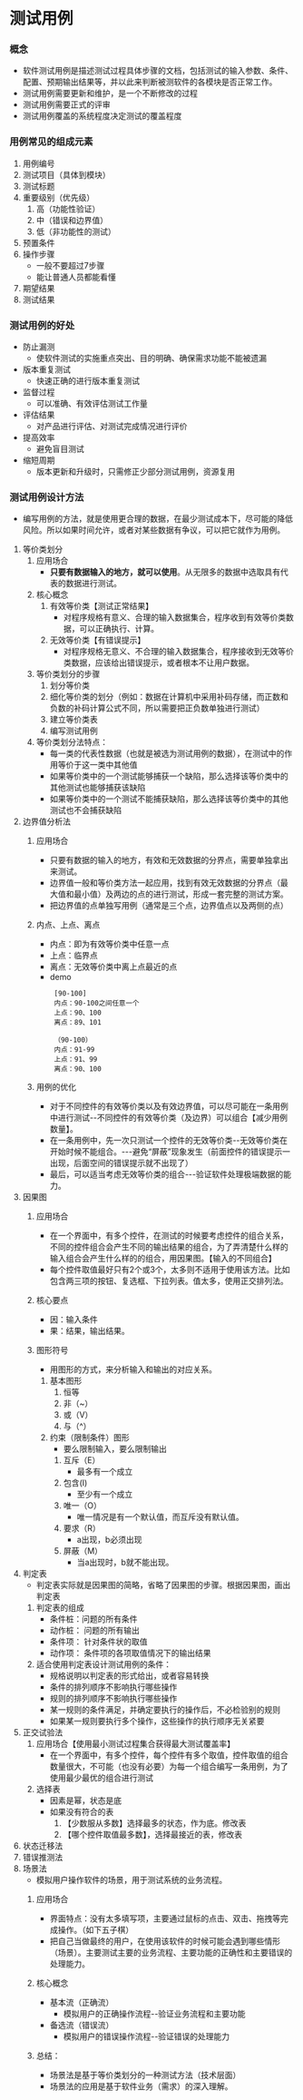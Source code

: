 # 测试用例
### 概念
* 软件测试用例是描述测试过程具体步骤的文档，包括测试的输入参数、条件、配置、预期输出结果等，并以此来判断被测软件的各模块是否正常工作。
* 测试用例需要更新和维护，是一个不断修改的过程
* 测试用例需要正式的评审
* 测试用例覆盖的系统程度决定测试的覆盖程度

### 用例常见的组成元素
1. 用例编号
2. 测试项目（具体到模块）
3. 测试标题
4. 重要级别（优先级）
   1. 高（功能性验证）
   2. 中（错误和边界值）
   3. 低（非功能性的测试）
5. 预置条件
6. 操作步骤 
   * 一般不要超过7步骤
   * 能让普通人员都能看懂
7. 期望结果
8. 测试结果
### 测试用例的好处
* 防止漏测
  * 使软件测试的实施重点突出、目的明确、确保需求功能不能被遗漏
* 版本重复测试
  * 快速正确的进行版本重复测试
* 监督过程
  * 可以准确、有效评估测试工作量
* 评估结果
  * 对产品进行评估、对测试完成情况进行评价
* 提高效率
  * 避免盲目测试
* 缩短周期
  * 版本更新和升级时，只需修正少部分测试用例，资源复用
### 测试用例设计方法
* 编写用例的方法，就是使用更合理的数据，在最少测试成本下，尽可能的降低风险。所以如果时间允许，或者对某些数据有争议，可以把它就作为用例。
1. 等价类划分
   1. 应用场合
      * **只要有数据输入的地方，就可以使用**。从无限多的数据中选取具有代表的数据进行测试。
   2. 核心概念
      1. 有效等价类【测试正常结果】
          * 对程序规格有意义、合理的输入数据集合，程序收到有效等价类数据，可以正确执行、计算。
      2. 无效等价类【有错误提示】
          * 对程序规格无意义、不合理的输入数据集合，程序接收到无效等价类数据，应该给出错误提示，或者根本不让用户数据。
   3. 等价类划分的步骤
      1. 划分等价类
      2. 细化等价类的划分（例如：数据在计算机中采用补码存储，而正数和负数的补码计算公式不同，所以需要把正负数单独进行测试）
      3. 建立等价类表
      4. 编写测试用例
   4. 等价类划分法特点：
      * 每一类的代表性数据（也就是被选为测试用例的数据），在测试中的作用等价于这一类中其他值
      * 如果等价类中的一个测试能够捕获一个缺陷，那么选择该等价类中的其他测试也能够捕获该缺陷
      * 如果等价类中的一个测试不能捕获缺陷，那么选择该等价类中的其他测试也不会捕获缺陷
2. 边界值分析法
   1. 应用场合
      * 只要有数据的输入的地方，有效和无效数据的分界点，需要单独拿出来测试。
      * 边界值一般和等价类方法一起应用，找到有效无效数据的分界点（最大值和最小值）及两边的点的进行测试，形成一套完整的测试方案。
      * 把边界值的点单独写用例（通常是三个点，边界值点以及两侧的点）
   2. 内点、上点、离点
      * 内点：即为有效等价类中任意一点
      * 上点：临界点
      * 离点：无效等价类中离上点最近的点
      * demo
        ```
         [90-100]
         内点：90-100之间任意一个
         上点：90、100
         离点：89、101

         （90-100）
         内点：91-99
         上点：91、99
         离点：90、100

        ```

   3. 用例的优化
      * 对于不同控件的有效等价类以及有效边界值，可以尽可能在一条用例中进行测试--不同控件的有效等价类（及边界）可以组合【减少用例数量】。
      * 在一条用例中，先一次只测试一个控件的无效等价类--无效等价类在开始时候不能组合。---避免“屏蔽”现象发生（前面控件的错误提示一出现，后面空间的错误提示就不出现了）
      * 最后，可以适当考虑无效等价类的组合---验证软件处理极端数据的能力。
3. 因果图
   1. 应用场合
      * 在一个界面中，有多个控件，在测试的时候要考虑控件的组合关系，不同的控件组合会产生不同的输出结果的组合，为了弄清楚什么样的输入组合会产生什么样的的组合，用因果图。【输入的不同组合】
      * 每个控件取值最好只有2个或3个，太多则不适用于使用该方法。比如包含两三项的按钮、复选框、下拉列表。值太多，使用正交排列法。

   2. 核心要点
      * 因：输入条件
      * 果：结果，输出结果。
   3. 图形符号
      * 用图形的方式，来分析输入和输出的对应关系。
      1. 基本图形
         1. 恒等
         2. 非（~）
         3. 或（V）
         4. 与（^）
      2. 约束（限制条件）图形
         * 要么限制输入，要么限制输出
         1. 互斥（E）
		    * 最多有一个成立
         2. 包含(I) 
		    * 至少有一个成立
		 3. 唯一（O）	
            * 唯一情况是有一个默认值，而互斥没有默认值。
         4. 要求（R）
		    * a出现，b必须出现
		 5. 屏蔽（M）
		    * 当a出现时，b就不能出现。
4. 判定表
   * 判定表实际就是因果图的简略，省略了因果图的步骤。根据因果图，画出判定表
   1. 判定表的组成
      * 条件桩：问题的所有条件
      * 动作桩： 问题的所有输出
      * 条件项： 针对条件状的取值
      * 动作项： 条件项的各项取值情况下的输出结果
   2. 适合使用判定表设计测试用例的条件：
      * 规格说明以判定表的形式给出，或者容易转换
      * 条件的排列顺序不影响执行哪些操作
      * 规则的排列顺序不影响执行哪些操作
      * 某一规则的条件满足，并确定要执行的操作后，不必检验别的规则
      * 如果某一规则要执行多个操作，这些操作的执行顺序无关紧要
5. 正交试验法
   1. 应用场合【使用最小测试过程集合获得最大测试覆盖率】
      * 在一个界面中，有多个控件，每个控件有多个取值，控件取值的组合数量很大，不可能（也没有必要）为每一个组合编写一条用例，为了使用最少最优的组合进行测试
   2. 选择表
      * 因素是幂，状态是底
      * 如果没有符合的表
        1. 【少数服从多数】选择最多的状态，作为底。修改表
        2. 【哪个控件取值最多数】，选择最接近的表，修改表
6. 状态迁移法
7. 错误推测法
8. 场景法
   * 模拟用户操作软件的场景，用于测试系统的业务流程。
   1. 应用场合
      * 界面特点：没有太多填写项，主要通过鼠标的点击、双击、拖拽等完成操作。（如下五子棋）
      * 把自己当做最终的用户，在使用该软件的时候可能会遇到哪些情形（场景）。主要测试主要的业务流程、主要功能的正确性和主要错误的处理能力。

   2. 核心概念
      * 基本流（正确流）
        * 模拟用户的正确操作流程--验证业务流程和主要功能
      * 备选流（错误流）
        * 模拟用户的错误操作流程--验证错误的处理能力

   3. 总结：
      * 场景法是基于等价类划分的一种测试方法（技术层面）
      * 场景法的应用是基于软件业务（需求）的深入理解。

